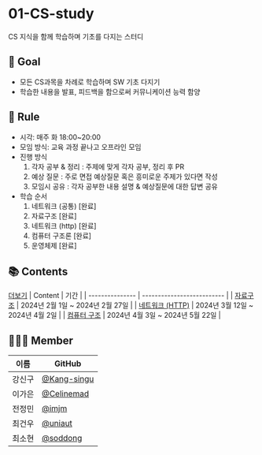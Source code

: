 # 01-CS-study

CS 지식을 함께 학습하며 기초를 다지는 스터디


## 🌳 Goal

- 모든 CS과목을 차례로 학습하며 SW 기초 다지기
- 학습한 내용을 발표, 피드백을 함으로써 커뮤니케이션 능력 함양

## 🔗 Rule

- 시각: 매주 화 18:00~20:00
- 모임 방식: 교육 과정 끝나고 오프라인 모임
- 진행 방식
  1. 각자 공부 & 정리 : 주제에 맞게 각자 공부, 정리 후 PR
  2. 예상 질문 : 주로 면접 예상질문 혹은 흥미로운 주제가 있다면 작성
  3. 모임시 공유 : 각자 공부한 내용 설명 & 예상질문에 대한 답변 공유
- 학습 순서
  1. 네트워크 (공통) [완료]
  2. 자료구조 [완료]
  3. 네트워크 (http) [완료]
  4. 컴퓨터 구조론 [완료]
  5. 운영체제 [완료]

## 📚 Contents
[더보기](https://six-curio-477.notion.site/11-CS-ca294d4a18324a2e956bb7494f87e74c?pvs=4)
| Content         | 기간                       |
| --------------- | -------------------------- |
| [자료구조](https://github.com/soddong/CS-study/tree/main/data-structure)        | 2024년 2월 1일 ~ 2024년 2월 27일 |
| [네트워크 (HTTP)](https://github.com/soddong/CS-study/tree/main/http) | 2024년 3월 12일 ~ 2024년 4월 2일 |
| [컴퓨터 구조](https://github.com/soddong/CS-study/tree/main/computer-architecture)     | 2024년 4월 3일 ~ 2024년 5월 22일 |

## 👨‍👦‍👦 Member

| 이름   | GitHub                                 |
| ------ | -------------------------------------- |
| 강신구 | [@Kang-singu](https://github.com/Kang-singu) |
| 이가은 | [@Celinemad](https://github.com/Celinemad) |
| 전정민 | [@imjm](https://github.com/imjm)       |
| 최건우 | [@uniaut](https://github.com/uniaut)   |
| 최소현 | [@soddong](https://github.com/soddong) |
